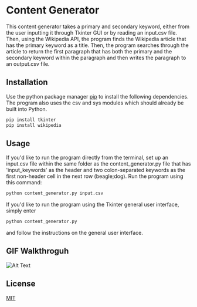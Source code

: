 # Content Generator

This content generator takes a primary and secondary keyword, either from the user inputting it through Tkinter GUI or by reading an input.csv file. Then, using the Wikipedia API, the program finds the Wikipedia article that has the primary keyword as a title. Then, the program searches through the article to return the first paragraph that has both the primary and the secondary keyword within the paragraph and then writes the paragraph to an output.csv file.

## Installation

Use the python package manager [pip](https://pip.pypa.io/en/stable/) to install the following dependencies. The program also uses the csv and sys modules which should already be built into Python.

```bash
pip install tkinter
pip install wikipedia

```

## Usage

If you'd like to run the program directly from the terminal, set up an input.csv file within the same folder as the content_generator.py file that has 'input_keywords' as the header and two colon-separated keywords as the first non-header cell in the next row (beagle;dog). Run the program using this command:

```bash
python content_generator.py input.csv
```

If you'd like to run the program using the Tkinter general user interface, simply enter
```bash
python content_generator.py
```
and follow the instructions on the general user interface.

## GIF Walkthroguh

![Alt Text](https://media.giphy.com/media/AqhLI3Zrv5i8ksK4qF/giphy.gif)



## License
[MIT](https://choosealicense.com/licenses/mit/)
